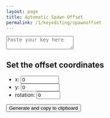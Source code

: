 ```yaml
---
layout: page
title: Automatic Spawn Offset
permalink: /1/keyediting/spawnoffset
---
```


<textarea placeholder="Paste your key here" class="center" id="main-textarea">
</textarea>

## Set the offset coordinates
* x: <input type="number" min="-1000000" max="1000000" value="0" id="x">
* y: <input type="number" min="-1000000" max="1000000" value="0" id="y">
* rotation: <input type="number" min="0" max="355" value="0" id="r"> <i id="rotation-indicator" class="fa-solid fa-arrow-up"></i>

<button class="center" id="btn">Generate and copy to clipboard</button>

<script type="module" src="{{ site.baseurl }}/assets/1/keyediting/spawnOffset.mjs"></script>